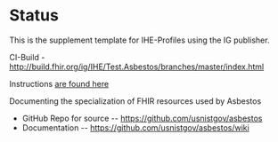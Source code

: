 # Status
This is the supplement template for IHE-Profiles using the IG publisher.  

CI-Build - http://build.fhir.org/ig/IHE/Test.Asbestos/branches/master/index.html

Instructions [are found here](https://github.com/IHE/supplement-template/wiki/Getting-Started)

Documenting the specialization of FHIR resources used by Asbestos
- GitHub Repo for source -- https://github.com/usnistgov/asbestos
- Documentation -- https://github.com/usnistgov/asbestos/wiki

